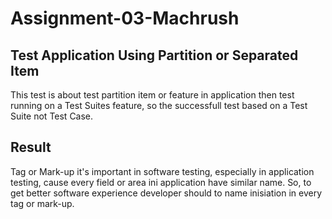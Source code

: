 # Assignment-03-Machrush

## Test Application Using Partition or Separated Item
This test is about test partition item or feature in application then test running on a Test Suites feature, so the successfull test based on a Test Suite not Test Case.

## Result
Tag or Mark-up it's important in software testing, especially in application testing, cause every field or area ini application have similar name. So, to get better software experience developer should to name inisiation in every tag or mark-up.
